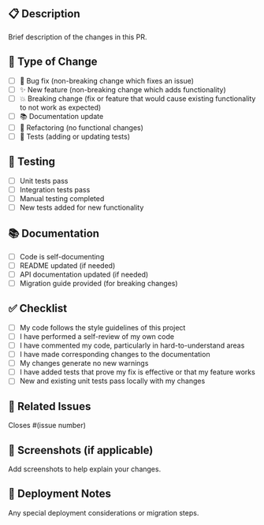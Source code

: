 ## 📋 Description
Brief description of the changes in this PR.

## 🔄 Type of Change
- [ ] 🐛 Bug fix (non-breaking change which fixes an issue)
- [ ] ✨ New feature (non-breaking change which adds functionality)
- [ ] 💥 Breaking change (fix or feature that would cause existing functionality to not work as expected)
- [ ] 📚 Documentation update
- [ ] 🔧 Refactoring (no functional changes)
- [ ] 🧪 Tests (adding or updating tests)

## 🧪 Testing
- [ ] Unit tests pass
- [ ] Integration tests pass
- [ ] Manual testing completed
- [ ] New tests added for new functionality

## 📚 Documentation
- [ ] Code is self-documenting
- [ ] README updated (if needed)
- [ ] API documentation updated (if needed)
- [ ] Migration guide provided (for breaking changes)

## ✅ Checklist
- [ ] My code follows the style guidelines of this project
- [ ] I have performed a self-review of my own code
- [ ] I have commented my code, particularly in hard-to-understand areas
- [ ] I have made corresponding changes to the documentation
- [ ] My changes generate no new warnings
- [ ] I have added tests that prove my fix is effective or that my feature works
- [ ] New and existing unit tests pass locally with my changes

## 🔗 Related Issues
Closes #(issue number)

## 📸 Screenshots (if applicable)
Add screenshots to help explain your changes.

## 🚀 Deployment Notes
Any special deployment considerations or migration steps.